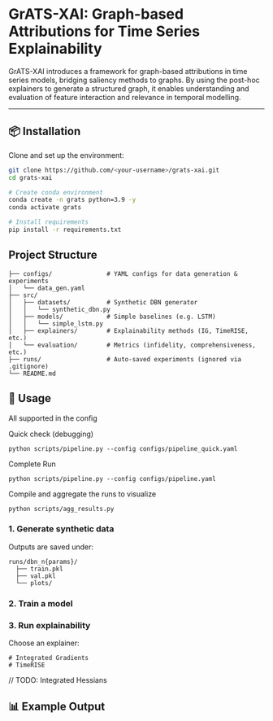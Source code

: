 # GrATS-XAI: Graph-based Attributions for Time Series Explainability
GrATS-XAI introduces a framework for graph-based attributions in time series models, bridging saliency methods to graphs. By using the post-hoc explainers to generate a structured graph, it enables understanding and evaluation of feature interaction and relevance in temporal modelling.

---

## 📦 Installation

Clone and set up the environment:

```bash
git clone https://github.com/<your-username>/grats-xai.git
cd grats-xai

# Create conda environment
conda create -n grats python=3.9 -y
conda activate grats

# Install requirements
pip install -r requirements.txt

```


## Project Structure

```
├── configs/               # YAML configs for data generation & experiments
│   └── data_gen.yaml
├── src/
│   ├── datasets/          # Synthetic DBN generator
│   │   └── synthetic_dbn.py
│   ├── models/            # Simple baselines (e.g. LSTM)
│   │   └── simple_lstm.py
│   ├── explainers/        # Explainability methods (IG, TimeRISE, etc.)
│   └── evaluation/        # Metrics (infidelity, comprehensiveness, etc.)
├── runs/                  # Auto-saved experiments (ignored via .gitignore)
└── README.md
```



## 🚀 Usage
All supported in the config

Quick check (debugging)
```
python scripts/pipeline.py --config configs/pipeline_quick.yaml
```

Complete Run
```
python scripts/pipeline.py --config configs/pipeline.yaml
```

Compile and aggregate the runs to visualize
```
python scripts/agg_results.py
```

### 1. Generate synthetic data

Outputs are saved under:

```
runs/dbn_n{params}/
  ├── train.pkl
  ├── val.pkl
  └── plots/
```
### 2. Train a model


### 3. Run explainability

Choose an explainer:

    # Integrated Gradients
    # TimeRISE
// TODO:
  Integrated Hessians

## 📊 Example Output


